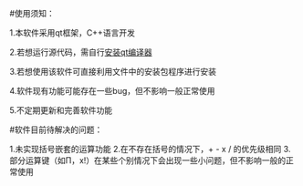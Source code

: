 #使用须知：

1.本软件采用qt框架，C++语言开发

2.若想运行源代码，需自行[安装qt编译器](https://www.qt.io/zh-cn/product/development-tools)

3.若想使用该软件可直接利用文件中的安装包程序进行安装

4.软件现有功能可能存在一些bug，但不影响一般正常使用

5.不定期更新和完善软件功能

#软件目前待解决的问题：

1.未实现括号嵌套的运算功能
2.在不存在括号的情况下，+ - x /  的优先级相同
3.部分运算键（如Π，x!）在某些个别情况下会出现一些小问题，但不影响一般的正常使用
